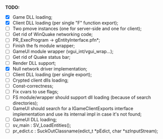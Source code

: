 **TODO:**

- [x] Game DLL loading;
- [x] Client DLL loading (per single "F" function export);
- [ ] Two pmove instances (one for server-side and one for client);
- [ ] Get rid of WinQuake networking code;
- [ ] PR_ExecProgram -> gEntityInterface.pfn*;
- [ ] Finish the fs module wrapper;
- [ ] GameUI module wrapper (vgui_int/vgui_wrap...);
- [ ] Get rid of Quake status bar;
- [ ] Render DLL support;
- [x] Null network driver implementation;
- [ ] Client DLL loading (per single export);
- [ ] Crypted client dlls loading;
- [ ] Const-correctness;
- [ ] Fix cvars to use flags;
- [ ] FS module/wrapper should support dll loading (because of search directories);
- [ ] GameUI should search for a IGameClientExports interface implementation and use its internal impl in case it's not found;
- [ ] GameUI DLL loading;
- [ ] sv_main : SV_LoadEntities();
- [ ] pr_edict.c : SuckOutClassname(edict_t *pEdict, char *szInputStream);
